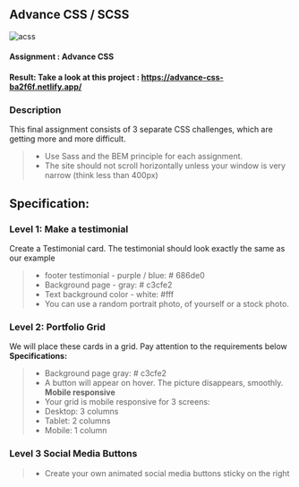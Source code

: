 ## Advance CSS / SCSS

![acss](https://user-images.githubusercontent.com/72910410/110714377-8dc5df00-8203-11eb-9f9d-8bdf03b710ff.jpg)

#### **Assignment : Advance CSS**

#### **Result:** Take a look at this project : https://advance-css-ba2f6f.netlify.app/

### Description

This final assignment consists of 3 separate CSS challenges, which are getting more and more difficult.

>- Use Sass and the BEM principle for each assignment.
>- The site should not scroll horizontally unless your window is very narrow (think less than 400px)

## Specification:

### Level 1: Make a testimonial

Create a Testimonial card. The testimonial should look exactly the same as our example

>- footer testimonial - purple / blue: # 686de0
>- Background page - gray: # c3cfe2
>- Text background color - white: #fff
>- You can use a random portrait photo, of yourself or a stock photo.

### Level 2: Portfolio Grid

We will place these cards in a grid. Pay attention to the requirements below
**Specifications:**

>- Background page gray: # c3cfe2
>- A button will appear on hover. The picture disappears, smoothly.
  **Mobile responsive**
>- Your grid is mobile responsive for 3 screens:
>- Desktop: 3 columns
>- Tablet: 2 columns
>- Mobile: 1 column

### Level 3 Social Media Buttons

>- Create your own animated social media buttons sticky on the right
